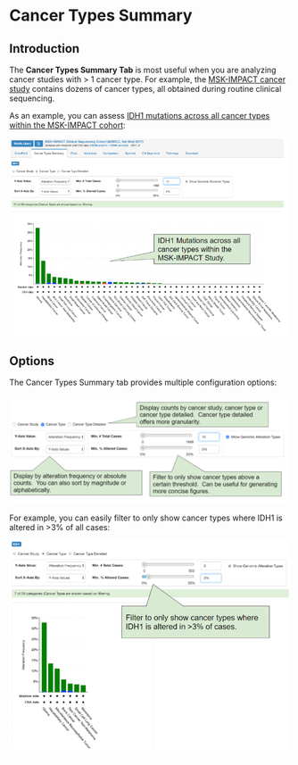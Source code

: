 # Cancer Types Summary

## Introduction

The **Cancer Types Summary Tab** is most useful when you are analyzing cancer studies with > 1 cancer type.  For example, the [MSK-IMPACT cancer study](https://www.cbioportal.org/study/summary?id=msk_impact_2017) contains dozens of cancer types, all obtained during routine clinical sequencing.

As an example, you can assess [IDH1 mutations across all cancer types within the MSK-IMPACT cohort](http://bit.ly/2IAkJr4):

![IDH1 Mutations in MSK-IMPACT](img/idh1_msk_impact.png)

## Options

The Cancer Types Summary tab provides multiple configuration options:

![Cancer Types Summary Options](img/cancer_types_summary_options.png)

For example, you can easily filter to only show cancer types where IDH1 is altered in >3% of all cases:

![IDH1 Mutations in MSK-IMPACT:  Filtered](img/idh1_msk_impact_filtered.png)

